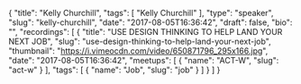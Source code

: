 {
  "title": "Kelly Churchill",
  "tags": [
    "Kelly Churchill"
  ],
  "type": "speaker",
  "slug": "kelly-churchill",
  "date": "2017-08-05T16:36:42",
  "draft": false,
  "bio": "",
  "recordings": [
    {
      "title": "USE DESIGN THINKING TO HELP LAND YOUR NEXT JOB",
      "slug": "use-design-thinking-to-help-land-your-next-job",
      "thumbnail": "https://i.vimeocdn.com/video/650871796_295x166.jpg",
      "date": "2017-08-05T16:36:42",
      "meetups": [
        {
          "name": "ACT-W",
          "slug": "act-w"
        }
      ],
      "tags": [
        {
          "name": "Job",
          "slug": "job"
        }
      ]
    }
  ]
}
